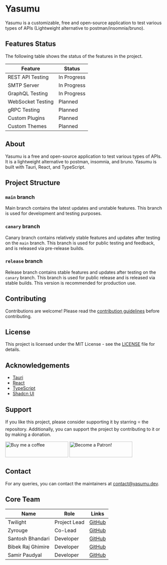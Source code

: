 # Yasumu

Yasumu is a customizable, free and open-source application to test various types of APIs (Lightweight alternative to postman/insomnia/bruno).

## Features Status

The following table shows the status of the features in the project.

| Feature           | Status      |
| ----------------- | ----------- |
| REST API Testing  | In Progress |
| SMTP Server       | In Progress |
| GraphQL Testing   | In Progress |
| WebSocket Testing | Planned     |
| gRPC Testing      | Planned     |
| Custom Plugins    | Planned     |
| Custom Themes     | Planned     |

## About

Yasumu is a free and open-source application to test various types of APIs. It is a lightweight alternative to postman, insomnia, and bruno. Yasumu is built with Tauri, React, and TypeScript.

## Project Structure

### `main` branch

Main branch contains the latest updates and unstable features. This branch is used for development and testing purposes.

### `canary` branch

Canary branch contains relatively stable features and updates after testing on the `main` branch. This branch is used for public testing and feedback, and is released via pre-release builds.

### `release` branch

Release branch contains stable features and updates after testing on the `canary` branch. This branch is used for public release and is released via stable builds. This version is recommended for production use.

## Contributing

Contributions are welcome! Please read the [contribution guidelines](CONTRIBUTING.md) before contributing.

## License

This project is licensed under the MIT License - see the [LICENSE](LICENSE) file for details.

## Acknowledgements

- [Tauri](https://tauri.app/)
- [React](https://reactjs.org/)
- [TypeScript](https://www.typescriptlang.org/)
- [Shadcn UI](https://ui.shadcn.com/)

## Support

If you like this project, please consider supporting it by starring ⭐ the repository. Additionally, you can support the project by contributing to it or by making a donation.

<a href="https://www.buymeacoffee.com/twlite"><img src="https://cdn.buymeacoffee.com/buttons/v2/default-yellow.png" alt="Buy me a coffee" width="200" height="50"></a> <a href="https://www.patreon.com/twlite"><img src="https://c5.patreon.com/external/logo/become_a_patron_button.png" alt="Become a Patron!" width="200" height="50"></a>

## Contact

For any queries, you can contact the maintainers at [contact@yasumu.dev](mailto:contact@yasumu.dev).

## Core Team

| Name              | Role         | Links                                     |
| ----------------- | ------------ | ----------------------------------------- |
| Twilight          | Project Lead | [GitHub](https://github.com/twlite)       |
| Zyrouge           | Co-Lead      | [GitHub](https://github.com/zyrouge)      |
| Santosh Bhandari  | Developer    | [GitHub](https://github.com/bsantosh909)  |
| Bibek Raj Ghimire | Developer    | [GitHub](https://github.com/ghimirebibek) |
| Samir Paudyal     | Developer    | [GitHub](https://github.com/samir-byte)   |
